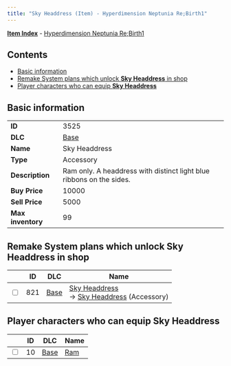 ```yaml
---
title: "Sky Headdress (Item) - Hyperdimension Neptunia Re;Birth1"
---
```


[**Item Index**](/neptunia/rb1/item/index.html) - [Hyperdimension Neptunia Re;Birth1](/neptunia/rb1)

## Contents

- [Basic information](#basic-information)
- [Remake System plans which unlock **Sky Headdress** in shop](#remake-system-plans-which-unlock-sky-headdress-in-shop)
- [Player characters who can equip **Sky Headdress**](#player-characters-who-can-equip-sky-headdress)

## Basic information

|   |   |
| -- | -- |
| **ID** | 3525 |
| **DLC** | [Base](/neptunia/rb1/dlc/1-base.html) |
| **Name** | Sky Headdress |
| **Type** | Accessory |
| **Description** | Ram only. A headdress with distinct light blue ribbons on the sides. |
| **Buy Price** | 10000 |
| **Sell Price** | 5000 |
| **Max inventory** | 99 |


## Remake System plans which unlock **Sky Headdress** in shop

|    | ID | DLC | Name |
| -- | -- | --- | ---- |
| <input type="checkbox" id="rb1-remake-1-821" class="trackbox" /> | 821 | [Base](/neptunia/rb1/dlc/1-base.html) | [Sky Headdress](/neptunia/rb1/remake/1-821-sky-headdress.html)<br /> → [Sky Headdress](/neptunia/rb1/item/1-3525-sky-headdress.html) (Accessory) |


## Player characters who can equip **Sky Headdress**

|    | ID | DLC | Name |
| -- | -- | --- | ---- |
| <input type="checkbox" id="rb1-player-1-10" class="trackbox" /> | 10 | [Base](/neptunia/rb1/dlc/1-base.html) | [Ram](/neptunia/rb1/player/1-10-ram.html) |
